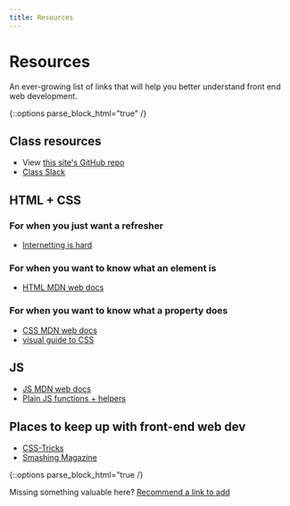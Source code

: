 ```yaml
---
title: Resources
---
```


Resources
=========

An ever-growing list of links that will help you better understand front end web development.

{::options parse_block_html="true" /}
<section class="resources-wrapper">

## Class resources
- View [this site's GitHub repo](https://github.com/mica-web/mica-web.github.io)
- [Class Slack](https://mica-web.slack.com/)


## HTML + CSS
### For when you just want a refresher
- [Internetting is hard](https://internetingishard.com/)

### For when you want to know what an element is
- [HTML MDN web docs](https://developer.mozilla.org/en-US/docs/Web/HTML)

### For when you want to know what a property does
- [CSS MDN web docs](https://developer.mozilla.org/en-US/docs/Web/CSS/Reference)
- [visual guide to CSS](https://cssreference.io/)

## JS
- [JS MDN web docs](https://developer.mozilla.org/en-US/docs/Web/JavaScript/Reference)
- [Plain JS functions + helpers](https://plainjs.com/javascript/)

## Places to keep up with front-end web dev
- [CSS-Tricks](https://css-tricks.com/)
- [Smashing Magazine](https://www.smashingmagazine.com/)
</section>

{::options parse_block_html="true /}
<section>

Missing something valuable here? [Recommend a link to add](https://docs.google.com/forms/d/e/1FAIpQLSf2-KRgUXrvHxcMMF_4gpTvZaakvQ7xM3OK_UGYc0_pOy5dHw/viewform?usp=sf_link)

</section>
